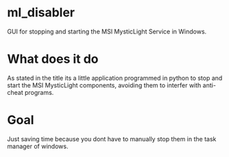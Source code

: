 # ml_disabler
GUI for stopping and starting the MSI MysticLight Service in Windows.

# What does it do
As stated in the title its a little application programmed in python to stop and start the MSI MysticLight components, avoiding them to interfer with anti-cheat programs.

# Goal
Just saving time because you dont have to manually stop them in the task manager of windows.
